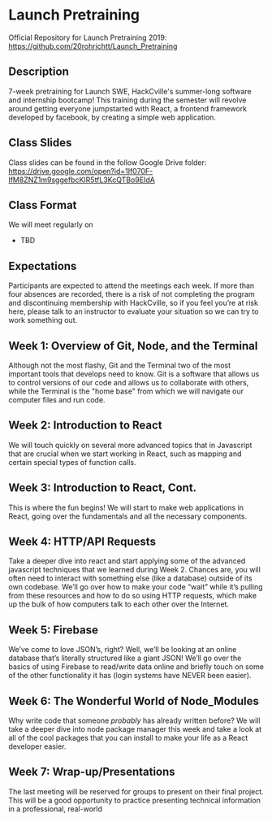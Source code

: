 # Launch Pretraining

Official Repository for Launch Pretraining 2019: https://github.com/20rohrichtt/Launch_Pretraining

## Description

7-week pretraining for Launch SWE, HackCville's summer-long software and internship bootcamp! This training during the semester will revolve around getting everyone jumpstarted with React, a frontend framework developed by facebook, by creating a simple web application.

## Class Slides

Class slides can be found in the follow Google Drive folder: https://drive.google.com/open?id=1If070F-lfM8ZNZ1m9sggefbcKIR5tfL3KcQTBo9EIdA

## Class Format

We will meet regularly on

- TBD

## Expectations

Participants are expected to attend the meetings each week. If more than four absences are recorded, there is a risk of not completing the program and discontinuing membership with HackCville, so if you feel you’re at risk here, please talk to an instructor to evaluate your situation so we can try to work something out.

## Week 1: Overview of Git, Node, and the Terminal

Although not the most flashy, Git and the Terminal two of the most important tools that develops need to know. Git is a software that allows us to control versions of our code and allows us to collaborate with others, while the Terminal is the "home base" from which we will navigate our computer files and run code.

## Week 2: Introduction to React

We will touch quickly on several more advanced topics that in Javascript that are crucial when we start working in React, such as mapping and certain special types of function calls.

## Week 3: Introduction to React, Cont.

This is where the fun begins! We will start to make web applications in React, going over the fundamentals and all the necessary components.

## Week 4: HTTP/API Requests

Take a deeper dive into react and start applying some of the advanced javascript techniques that we learned during Week 2. Chances are, you will often need to interact with something else (like a database) outside of its own codebase. We’ll go over how to make your code “wait” while it’s pulling from these resources and how to do so using HTTP requests, which make up the bulk of how computers talk to each other over the Internet.

## Week 5: Firebase

We’ve come to love JSON’s, right? Well, we’ll be looking at an online database that’s literally structured like a giant JSON! We’ll go over the basics of using Firebase to read/write data online and briefly touch on some of the other functionality it has (login systems have NEVER been easier).

## Week 6: The Wonderful World of Node_Modules

Why write code that someone _probably_ has already written before? We will take a deeper dive into node package manager this week and take a look at all of the
cool packages that you can install to make your life as a React developer easier.

## Week 7: Wrap-up/Presentations

The last meeting will be reserved for groups to present on their final project. This will be a good opportunity to practice presenting technical information in a professional, real-world
